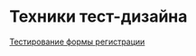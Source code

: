 # Техники тест-дизайна
[Тестирование формы регистрации](https://docs.google.com/spreadsheets/d/1APUExn1g2-_Tz_Qvkdr7IH_EIWcOf9F7zhENJpHOP2Q/edit#gid=0)
